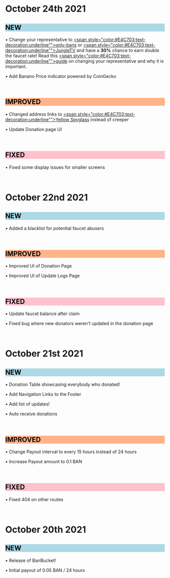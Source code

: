 # October 24th 2021

<h2 style="background-color:#ADD8E6;color:black">NEW</h2>

• Change your representative to [<span style="color:#E4C703;text-decoration:underline"">only-bans</span>](https://www.yellowspyglass.com/account/ban_1on1ybanskzzsqize1477wximtkdzrftmxqtajtwh4p4tg1w6awn1hq677cp) or [<span style="color:#E4C703;text-decoration:underline"">JungleTV</span>](https://www.yellowspyglass.com/account/ban_19potasho7ozny8r1drz3u3hb3r97fw4ndm4hegdsdzzns1c3nobdastcgaa) and have a **30%** chance to earn double the faucet rate! Read this [<span style="color:#E4C703;text-decoration:underline"">guide</span>](https://jungletv.live/documents/badrepresentativehelp) on changing your representative and why it is important.

• Add Banano Price indicator powered by CoinGecko

&nbsp;

<h2 style="background-color:#ffb38a;color:black">IMPROVED</h2>

• Changed address links to [<span style="color:#E4C703;text-decoration:underline"">Yellow Spyglass</span>](https://yellowspyglass.com/) instead of creeper

• Update Donation page UI

&nbsp;

<h2 style="background-color:#ffc1cc;color:black">FIXED</h2>

• Fixed some display issues for smaller screens

&nbsp;

# October 22nd 2021

<h2 style="background-color:#ADD8E6;color:black">NEW</h2>

• Added a blacklist for potential faucet abusers

&nbsp;

<h2 style="background-color:#ffb38a;color:black">IMPROVED</h2>

• Improved UI of Donation Page

• Improved UI of Update Logs Page

&nbsp;

<h2 style="background-color:#ffc1cc;color:black">FIXED</h2>

• Update faucet balance after claim

• Fixed bug where new donators weren't updated in the donation page

&nbsp;

# October 21st 2021

<h2 style="background-color:#ADD8E6;color:black">NEW</h2>

• Donation Table showcasing everybody who donated!

• Add Navigation Links to the Footer

• Add list of updates!

• Auto receive donations

&nbsp;

<h2 style="background-color:#ffb38a;color:black">IMPROVED</h2>

• Change Payout interval to every 15 hours instead of 24 hours

• Increase Payout amount to 0.1 BAN

&nbsp;

<h2 style="background-color:#ffc1cc;color:black">FIXED</h2>

• Fixed 404 on other routes
  
&nbsp;

# October 20th 2021

<h2 style="background-color:#ADD8E6;color:black">NEW</h2>

• Release of BanBucket!
  
• Initial payout of 0.05 BAN / 24 hours
